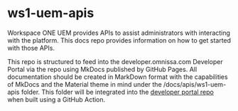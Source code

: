 # ws1-uem-apis

Workspace ONE UEM provides APIs to assist administrators with interacting with the platform. This docs repo provides information on how to get started with those APIs.

This repo is structured to feed into the developer.omnissa.com Developer Portal via the [](https://github.com/euc-dev/developer.omnissa.github.io) repo using MkDocs published by GitHub Pages. All documentation should be created in MarkDown format with the capabilities of MkDocs and the Material theme in mind under the /docs/apis/ws1-uem-apis folder. This folder will be integrated into the [developer portal repo](https://github.com/euc-dev/developer.omnissa.github.io) when built using a GitHub Action.
